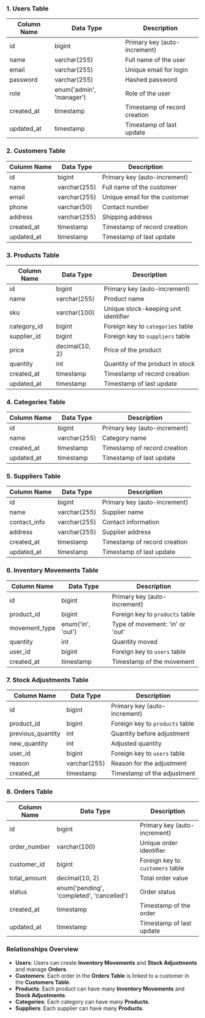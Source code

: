 ### 1. Users Table

| Column Name      | Data Type     | Description                         |
|------------------|---------------|-------------------------------------|
| id               | bigint        | Primary key (auto-increment)        |
| name             | varchar(255)  | Full name of the user               |
| email            | varchar(255)  | Unique email for login              |
| password         | varchar(255)  | Hashed password                     |
| role             | enum('admin', 'manager') | Role of the user            |
| created_at       | timestamp     | Timestamp of record creation        |
| updated_at       | timestamp     | Timestamp of last update            |

### 2. Customers Table

| Column Name      | Data Type     | Description                         |
|------------------|---------------|-------------------------------------|
| id               | bigint        | Primary key (auto-increment)        |
| name             | varchar(255)  | Full name of the customer           |
| email            | varchar(255)  | Unique email for the customer       |
| phone            | varchar(50)   | Contact number                      |
| address          | varchar(255)  | Shipping address                    |
| created_at       | timestamp     | Timestamp of record creation        |
| updated_at       | timestamp     | Timestamp of last update            |

### 3. Products Table

| Column Name      | Data Type     | Description                         |
|------------------|---------------|-------------------------------------|
| id               | bigint        | Primary key (auto-increment)        |
| name             | varchar(255)  | Product name                        |
| sku              | varchar(100)  | Unique stock-keeping unit identifier|
| category_id      | bigint        | Foreign key to `categories` table   |
| supplier_id      | bigint        | Foreign key to `suppliers` table    |
| price            | decimal(10, 2)| Price of the product                |
| quantity         | int           | Quantity of the product in stock    |
| created_at       | timestamp     | Timestamp of record creation        |
| updated_at       | timestamp     | Timestamp of last update            |

### 4. Categories Table

| Column Name      | Data Type     | Description                         |
|------------------|---------------|-------------------------------------|
| id               | bigint        | Primary key (auto-increment)        |
| name             | varchar(255)  | Category name                       |
| created_at       | timestamp     | Timestamp of record creation        |
| updated_at       | timestamp     | Timestamp of last update            |

### 5. Suppliers Table

| Column Name      | Data Type     | Description                         |
|------------------|---------------|-------------------------------------|
| id               | bigint        | Primary key (auto-increment)        |
| name             | varchar(255)  | Supplier name                       |
| contact_info     | varchar(255)  | Contact information                 |
| address          | varchar(255)  | Supplier address                    |
| created_at       | timestamp     | Timestamp of record creation        |
| updated_at       | timestamp     | Timestamp of last update            |

### 6. Inventory Movements Table

| Column Name      | Data Type     | Description                         |
|------------------|---------------|-------------------------------------|
| id               | bigint        | Primary key (auto-increment)        |
| product_id       | bigint        | Foreign key to `products` table     |
| movement_type    | enum('in', 'out') | Type of movement: 'in' or 'out' |
| quantity         | int           | Quantity moved                      |
| user_id          | bigint        | Foreign key to `users` table        |
| created_at       | timestamp     | Timestamp of the movement           |

### 7. Stock Adjustments Table

| Column Name      | Data Type     | Description                         |
|------------------|---------------|-------------------------------------|
| id               | bigint        | Primary key (auto-increment)        |
| product_id       | bigint        | Foreign key to `products` table     |
| previous_quantity| int           | Quantity before adjustment          |
| new_quantity     | int           | Adjusted quantity                   |
| user_id          | bigint        | Foreign key to `users` table        |
| reason           | varchar(255)  | Reason for the adjustment           |
| created_at       | timestamp     | Timestamp of the adjustment         |

### 8. Orders Table

| Column Name      | Data Type     | Description                         |
|------------------|---------------|-------------------------------------|
| id               | bigint        | Primary key (auto-increment)        |
| order_number     | varchar(100)  | Unique order identifier             |
| customer_id      | bigint        | Foreign key to `customers` table    |
| total_amount     | decimal(10, 2)| Total order value                   |
| status           | enum('pending', 'completed', 'cancelled') | Order status |
| created_at       | timestamp     | Timestamp of the order              |
| updated_at       | timestamp     | Timestamp of last update            |

### Relationships Overview

- **Users**: Users can create **Inventory Movements** and **Stock Adjustments** and manage **Orders**.
- **Customers**: Each order in the **Orders Table** is linked to a customer in the **Customers Table**.
- **Products**: Each product can have many **Inventory Movements** and **Stock Adjustments**.
- **Categories**: Each category can have many **Products**.
- **Suppliers**: Each supplier can have many **Products**.
